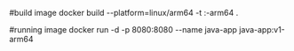 #build image
docker build --platform=linux/arm64 -t <image-name>:<version>-arm64 .

#running image
docker run -d -p 8080:8080 --name java-app java-app:v1-arm64
